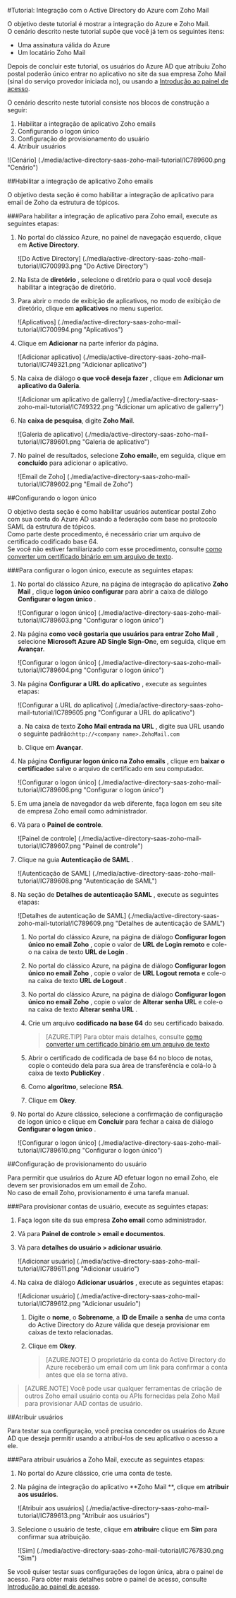 <properties 
    pageTitle="Tutorial: Integração com o Active Directory do Azure com email Zoho | Microsoft Azure" 
    description="Saiba como usar o email Zoho com o Azure Active Directory para habilitar o logon único, automatizado de provisionamento e muito mais!." 
    services="active-directory" 
    authors="jeevansd"  
    documentationCenter="na" 
    manager="femila"/>
<tags 
    ms.service="active-directory" 
    ms.devlang="na" 
    ms.topic="article" 
    ms.tgt_pltfrm="na" 
    ms.workload="identity" 
    ms.date="09/09/2016" 
    ms.author="markvi" />

#<a name="tutorial-azure-active-directory-integration-with-zoho-mail"></a>Tutorial: Integração com o Active Directory do Azure com Zoho Mail
  
O objetivo deste tutorial é mostrar a integração do Azure e Zoho Mail.  
O cenário descrito neste tutorial supõe que você já tem os seguintes itens:

-   Uma assinatura válida do Azure
-   Um locatário Zoho Mail
  
Depois de concluir este tutorial, os usuários do Azure AD que atribuiu Zoho postal poderão único entrar no aplicativo no site da sua empresa Zoho Mail (sinal do serviço provedor iniciada no), ou usando a [Introdução ao painel de acesso](active-directory-saas-access-panel-introduction.md).
  
O cenário descrito neste tutorial consiste nos blocos de construção a seguir:

1.  Habilitar a integração de aplicativo Zoho emails
2.  Configurando o logon único
3.  Configuração de provisionamento do usuário
4.  Atribuir usuários

![Cenário] (./media/active-directory-saas-zoho-mail-tutorial/IC789600.png "Cenário")

##<a name="enabling-the-application-integration-for-zoho-mail"></a>Habilitar a integração de aplicativo Zoho emails
  
O objetivo desta seção é como habilitar a integração de aplicativo para email de Zoho da estrutura de tópicos.

###<a name="to-enable-the-application-integration-for-zoho-mail-perform-the-following-steps"></a>Para habilitar a integração de aplicativo para Zoho email, execute as seguintes etapas:

1.  No portal do clássico Azure, no painel de navegação esquerdo, clique em **Active Directory**.

    ![Do Active Directory] (./media/active-directory-saas-zoho-mail-tutorial/IC700993.png "Do Active Directory")

2.  Na lista de **diretório** , selecione o diretório para o qual você deseja habilitar a integração de diretório.

3.  Para abrir o modo de exibição de aplicativos, no modo de exibição de diretório, clique em **aplicativos** no menu superior.

    ![Aplicativos] (./media/active-directory-saas-zoho-mail-tutorial/IC700994.png "Aplicativos")

4.  Clique em **Adicionar** na parte inferior da página.

    ![Adicionar aplicativo] (./media/active-directory-saas-zoho-mail-tutorial/IC749321.png "Adicionar aplicativo")

5.  Na caixa de diálogo **o que você deseja fazer** , clique em **Adicionar um aplicativo da Galeria**.

    ![Adicionar um aplicativo de gallerry] (./media/active-directory-saas-zoho-mail-tutorial/IC749322.png "Adicionar um aplicativo de gallerry")

6.  Na **caixa de pesquisa**, digite **Zoho Mail**.

    ![Galeria de aplicativo] (./media/active-directory-saas-zoho-mail-tutorial/IC789601.png "Galeria de aplicativo")

7.  No painel de resultados, selecione **Zoho email**e, em seguida, clique em **concluído** para adicionar o aplicativo.

    ![Email de Zoho] (./media/active-directory-saas-zoho-mail-tutorial/IC789602.png "Email de Zoho")

##<a name="configuring-single-sign-on"></a>Configurando o logon único
  
O objetivo desta seção é como habilitar usuários autenticar postal Zoho com sua conta do Azure AD usando a federação com base no protocolo SAML da estrutura de tópicos.  
Como parte deste procedimento, é necessário criar um arquivo de certificado codificado base 64.  
Se você não estiver familiarizado com esse procedimento, consulte [como converter um certificado binário em um arquivo de texto](http://youtu.be/PlgrzUZ-Y1o).

###<a name="to-configure-single-sign-on-perform-the-following-steps"></a>Para configurar o logon único, execute as seguintes etapas:

1.  No portal do clássico Azure, na página de integração do aplicativo **Zoho Mail** , clique **logon único configurar** para abrir a caixa de diálogo **Configurar o logon único** .

    ![Configurar o logon único] (./media/active-directory-saas-zoho-mail-tutorial/IC789603.png "Configurar o logon único")

2.  Na página **como você gostaria que usuários para entrar Zoho Mail** , selecione **Microsoft Azure AD Single Sign-On**e, em seguida, clique em **Avançar**.

    ![Configurar o logon único] (./media/active-directory-saas-zoho-mail-tutorial/IC789604.png "Configurar o logon único")

3.  Na página **Configurar a URL do aplicativo** , execute as seguintes etapas:

    ![Configurar a URL do aplicativo] (./media/active-directory-saas-zoho-mail-tutorial/IC789605.png "Configurar a URL do aplicativo")

    a. Na caixa de texto **Zoho Mail entrada na URL** , digite sua URL usando o seguinte padrão:`http://<company name>.ZohoMail.com`

    b. Clique em **Avançar**.


4.  Na página **Configurar logon único na Zoho emails** , clique em **baixar o certificado**e salve o arquivo de certificado em seu computador.

    ![Configurar o logon único] (./media/active-directory-saas-zoho-mail-tutorial/IC789606.png "Configurar o logon único")

5.  Em uma janela de navegador da web diferente, faça logon em seu site de empresa Zoho email como administrador.

6.  Vá para o **Painel de controle**.

    ![Painel de controle] (./media/active-directory-saas-zoho-mail-tutorial/IC789607.png "Painel de controle")

7.  Clique na guia **Autenticação de SAML** .

    ![Autenticação de SAML] (./media/active-directory-saas-zoho-mail-tutorial/IC789608.png "Autenticação de SAML")

8.  Na seção de **Detalhes de autenticação SAML** , execute as seguintes etapas:

    ![Detalhes de autenticação de SAML] (./media/active-directory-saas-zoho-mail-tutorial/IC789609.png "Detalhes de autenticação de SAML")

    1.  No portal do clássico Azure, na página de diálogo **Configurar logon único no email Zoho** , copie o valor de **URL de Login remoto** e cole-o na caixa de texto **URL de Login** .
    2.  No portal do clássico Azure, na página de diálogo **Configurar logon único no email Zoho** , copie o valor de **URL Logout remota** e cole-o na caixa de texto **URL de Logout** .
    3.  No portal do clássico Azure, na página de diálogo **Configurar logon único no email Zoho** , copie o valor de **Alterar senha URL** e cole-o na caixa de texto **Alterar senha URL** .
    4.  Crie um arquivo **codificado na base 64** do seu certificado baixado.  

        >[AZURE.TIP] Para obter mais detalhes, consulte [como converter um certificado binário em um arquivo de texto](http://youtu.be/PlgrzUZ-Y1o)

    5.  Abrir o certificado de codificada de base 64 no bloco de notas, copie o conteúdo dela para sua área de transferência e colá-lo à caixa de texto **PublicKey** .
    6.  Como **algoritmo**, selecione **RSA**.
    7.  Clique em **Okey**.

9.  No portal do Azure clássico, selecione a confirmação de configuração de logon único e clique em **Concluir** para fechar a caixa de diálogo **Configurar o logon único** .

    ![Configurar o logon único] (./media/active-directory-saas-zoho-mail-tutorial/IC789610.png "Configurar o logon único")

##<a name="configuring-user-provisioning"></a>Configuração de provisionamento do usuário
  
Para permitir que usuários do Azure AD efetuar logon no email Zoho, ele devem ser provisionados em um email de Zoho.  
No caso de email Zoho, provisionamento é uma tarefa manual.

###<a name="to-provision-a-user-accounts-perform-the-following-steps"></a>Para provisionar contas de usuário, execute as seguintes etapas:

1.  Faça logon site da sua empresa **Zoho email** como administrador.

2.  Vá para **Painel de controle \> email e documentos**.

3.  Vá para **detalhes do usuário \> adicionar usuário**.

    ![Adicionar usuário] (./media/active-directory-saas-zoho-mail-tutorial/IC789611.png "Adicionar usuário")

4.  Na caixa de diálogo **Adicionar usuários** , execute as seguintes etapas:

    ![Adicionar usuário] (./media/active-directory-saas-zoho-mail-tutorial/IC789612.png "Adicionar usuário")

    1.  Digite o **nome**, o **Sobrenome**, a **ID de Email**e a **senha** de uma conta do Active Directory do Azure válida que deseja provisionar em caixas de texto relacionadas.
    2.  Clique em **Okey**.  

        >[AZURE.NOTE] O proprietário da conta do Active Directory do Azure receberão um email com um link para confirmar a conta antes que ela se torna ativa.

>[AZURE.NOTE] Você pode usar qualquer ferramentas de criação de outros Zoho email usuário conta ou APIs fornecidas pela Zoho Mail para provisionar AAD contas de usuário.

##<a name="assigning-users"></a>Atribuir usuários
  
Para testar sua configuração, você precisa conceder os usuários do Azure AD que deseja permitir usando a atribuí-los de seu aplicativo o acesso a ele.

###<a name="to-assign-users-to-zoho-mail-perform-the-following-steps"></a>Para atribuir usuários a Zoho Mail, execute as seguintes etapas:

1.  No portal do Azure clássico, crie uma conta de teste.

2.  Na página de integração do aplicativo **Zoho Mail **, clique em **atribuir aos usuários**.

    ![Atribuir aos usuários] (./media/active-directory-saas-zoho-mail-tutorial/IC789613.png "Atribuir aos usuários")

3.  Selecione o usuário de teste, clique em **atribuir**e clique em **Sim** para confirmar sua atribuição.

    ![Sim] (./media/active-directory-saas-zoho-mail-tutorial/IC767830.png "Sim")
  
Se você quiser testar suas configurações de logon única, abra o painel de acesso. Para obter mais detalhes sobre o painel de acesso, consulte [Introdução ao painel de acesso](active-directory-saas-access-panel-introduction.md).